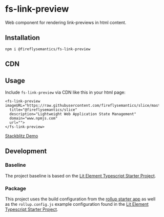 # fs-link-preview

Web component for rendering link-previews in html content.

## Installation

`npm i @fireflysemantics/fs-link-preview`

## CDN 

<script src="https://unpkg.com/@fireflysemantics/fs-link-preview"></script>

## Usage

Include `fs-link-preview` via CDN like this in your html page:

```
<fs-link-preview imageURL="https://raw.githubusercontent.com/fireflysemantics/slice/master/logoslicelogo.png"
  title="@fireflysemantics/slice"
  description="Lightweight Web Application State Management"
  domain="www.npmjs.com"
  url="">
</fs-link-preview>
```

[Stackblitz Demo](https://stackblitz.com/edit/typescript-fs-link-preview)

## Development

### Baseline

The project baseline is based on the [Lit Element Typescript Starter Project](https://fireflysemantics.medium.com/lit-element-resources-94038d5f2506).

### Package

This project uses the build configuration
from the [rollup starter app](https://github.com/rollup/rollup-starter-app/blob/master/package.json) as well as the `rollup.config.js` example configuration found in the [Lit Element Typescript Starter Project](https://fireflysemantics.medium.com/lit-element-resources-94038d5f2506).
